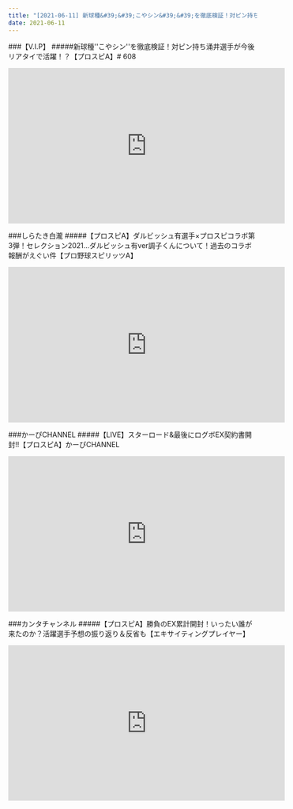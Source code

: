 ```yaml
---
title: "[2021-06-11] 新球種&#39;&#39;こやシン&#39;&#39;を徹底検証！対ピン持ち涌井選手が今後リアタイで活躍！？【プロスピA】# 608 他"
date: 2021-06-11
---
```

###【V.I.P】
#####新球種&#39;&#39;こやシン&#39;&#39;を徹底検証！対ピン持ち涌井選手が今後リアタイで活躍！？【プロスピA】# 608
<iframe width="560" height="315" src="https://www.youtube.com/embed/_KwH6EY7Slk" frameborder="0" allow="accelerometer; autoplay; clipboard-write; encrypted-media; gyroscope; picture-in-picture" allowfullscreen></iframe>

###しらたき白瀧
#####【プロスピA】ダルビッシュ有選手×プロスピコラボ第3弾！セレクション2021…ダルビッシュ有ver調子くんについて！過去のコラボ報酬がえぐい件【プロ野球スピリッツA】
<iframe width="560" height="315" src="https://www.youtube.com/embed/km1F8pwOPHQ" frameborder="0" allow="accelerometer; autoplay; clipboard-write; encrypted-media; gyroscope; picture-in-picture" allowfullscreen></iframe>

###かーぴCHANNEL
#####【LIVE】スターロード&amp;最後にログボEX契約書開封!!【プロスピA】かーぴCHANNEL
<iframe width="560" height="315" src="https://www.youtube.com/embed/Pyh679unnMY" frameborder="0" allow="accelerometer; autoplay; clipboard-write; encrypted-media; gyroscope; picture-in-picture" allowfullscreen></iframe>

###カンタチャンネル
#####【プロスピA】勝負のEX累計開封！いったい誰が来たのか？活躍選手予想の振り返り＆反省も【エキサイティングプレイヤー】
<iframe width="560" height="315" src="https://www.youtube.com/embed/6DigM7yn_Fg" frameborder="0" allow="accelerometer; autoplay; clipboard-write; encrypted-media; gyroscope; picture-in-picture" allowfullscreen></iframe>

